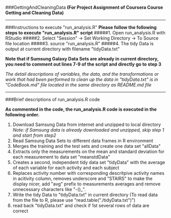 ###GettingAndCleaningData
**(For Project Assignment of Coursera Course Getting and Cleaning Data)**

-------------------------------------------------------------------------

###Instructions to execute "run_analysis.R"
**Please follow the following steps to execute "run_analysis.R" script**
#####1. Open run_analysis.R with RStudio
#####2. Select "Session" -> Set Working Directory -> To Source file location
#####3. source "run_analysis.R"
#####4. The tidy Data is output at current directory with filename "tidyData.txt"

**Note that if Sumsung Galaxy Data Sets are already in current directory, you need to comment out lines 7-9 of the script and directly go to step 3**

*The detail descriptions of variables, the data, and the transformations or work that had been performed to clean up the data in "tidyData.txt" is in "CodeBook.md" file located in the same directory as README.md file*

---------------------------------------------

###Brief descriptions of run_analysis.R code

**As commented in the code, the run_analysis.R code is executed in the following order.**

1. Download Samsung Data from internet and unzipped to local directory
          *Note: if Samsung data is already downloaded and unzipped, skip step 1 and start from step2*
2. Read Samsung Data Sets to different data frames in R environment
3. Merges the training and the test sets and create one data set "allData"
4. Extracts only the measurements on the mean and standard deviation for each measurement to data set "meanstdData"
5. Creates a second, independent tidy data set "tidyData" with the average of each variable for each activity and each subject
6. Replaces activity number with corresponding descritpive activity names in acitivity column, removes underscore and "STAIRS" to make the display nicer, add "avg" prefix to measurements averages and remove unnecessary characters like "-()_".
7. Write the tidy Data to "tidyData.txt" in current directory (To read data from the file to R, please use "read.table("./tidyData.txt")")
8. read back "tidyData.txt" and check if 1st several rows of data are correct
